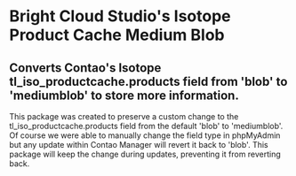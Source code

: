 # Bright Cloud Studio's Isotope Product Cache Medium Blob
## Converts Contao's Isotope tl_iso_productcache.products field from 'blob' to 'mediumblob' to store more information.

This package was created to preserve a custom change to the tl_iso_productcache.products field from the default 'blob' to 'mediumblob'. Of course we were able to manually change the field type in phpMyAdmin but any update within Contao Manager will revert it back to 'blob'. This package will keep the change during updates, preventing it from reverting back.
